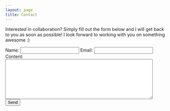 ```yaml
---
layout: page
title: Contact
---
```


Interested in collaboration? Simply fill out the form below and I will get back to you as soon as possible! I look forward to working with you on something awesome :)

<form method="POST" action="//formspree.io/amatsas@outlook.com">
    Name: <input type="text" name="name">
    Email: <input type="email" name="_replyto"><br />
    Content: <br/>
    <textarea name="body" rows="8" cols="55"></textarea><br/>
    <input type="submit" value="Send">
</form>